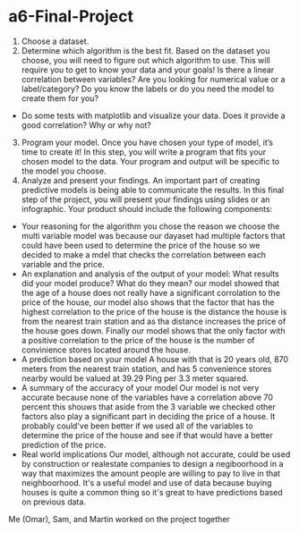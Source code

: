 # a6-Final-Project
1. Choose a dataset.
2. Determine which algorithm is the best fit. Based on the dataset you choose, you will need to figure out which algorithm to use. This will require you to get to know your data and your goals! Is there a linear correlation between variables? Are you looking for numerical value or a label/category? Do you know the labels or do you need the model to create them for you?
- Do some tests with matplotlib and visualize your data.  Does it provide a good correlation?  Why or why not?
3. Program your model. Once you have chosen your type of model, it’s time to create it! In this step, you will write a program that fits your chosen model to the data. Your program and output will be specific to the model you choose.  
4. Analyze and present your findings. An important part of creating predictive models is being able to communicate the results. In this final step of the project, you will present your findings using slides or an infographic. Your product should include the following components:
- Your reasoning for the algorithm you chose
the reason we choose the multi variable model was because our dayaset had multiple factors that could have been used to determine the price of the house so we decided to make a mdel that checks the correlation between each variable and the price.
- An explanation and analysis of the output of your model: What results did your model produce? What do they mean?
our model showed that the age of a house does not really have a significant corrolation to the price of the house, our model also shows that the factor that has the highest correlation to the price of the house is the distance the house is from the nearest train station and as tha distance increases the price of the house goes down. Finally our model shows that the only factor with a positive correlation to the price of the house is the number of convinience stores located around the house.
- A prediction based on your model
A house with that is 20 years old, 870 meters from the nearest train station, and has 5 convenience stores nearby would be valued at 39.29 Ping per 3.3 meter squared.
- A summary of the accuracy of your model
Our model is not very accurate because none of the variables have a correlation above 70 percent this shouws that aside from the 3 variable we checked other factors also play a significant part in deciding the price of a house. It probably could've been better if we used all of the variables to determine the price of the house and see if that would have a better prediction of the price.
- Real world implications
Our model, although not accurate, could be used by construction or realestate companies to design a negiboorhood in a way that maximizes the amount people are willing to pay to live in that neighboorhood. It's a useful model and use of data because buying houses is quite a common thing so it's great to have predictions based on previous data.

Me (Omar), Sam, and Martin worked on the project together


